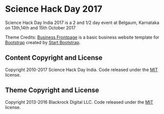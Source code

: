 # Science Hack Day 2017

Science Hack Day India 2017 is a 2 and 1/2 day event at Belgaum, Karnataka on 13th,14th and 15th October 2017

Theme Credits:
[Business Frontpage](http://startbootstrap.com/template-overviews/business-frontpage/) is a basic business website template for [Bootstrap](http://getbootstrap.com/) created by [Start Bootstrap](http://startbootstrap.com/).

## Content Copyright and License

Copyright 2010-2017 Science Hack Day India. Code released under the [MIT](https://opensource.org/licenses/MIT) license.

## Theme Copyright and License

Copyright 2013-2016 Blackrock Digital LLC. Code released under the [MIT](https://github.com/BlackrockDigital/startbootstrap-business-frontpage/blob/gh-pages/LICENSE) license.

